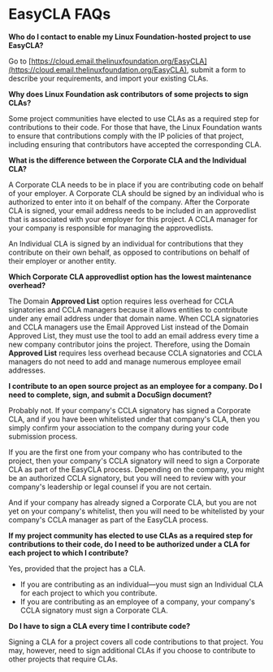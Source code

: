 # EasyCLA FAQs

**Who do I contact to enable my Linux Foundation-hosted project to use EasyCLA?**

Go to [https://cloud.email.thelinuxfoundation.org/EasyCLA](https://cloud.email.thelinuxfoundation.org/EasyCLA), submit a form to describe your requirements, and import your existing CLAs.

**Why does Linux Foundation ask contributors of some projects to sign CLAs?**

Some project communities have elected to use CLAs as a required step for contributions to their code. For those that have, the Linux Foundation wants to ensure that contributions comply with the IP policies of that project, including ensuring that contributors have accepted the corresponding CLA.

**What is the difference between the Corporate CLA and the Individual CLA?**

A Corporate CLA needs to be in place if you are contributing code on behalf of your employer. A Corporate CLA should be signed by an individual who is authorized to enter into it on behalf of the company. After the Corporate CLA is signed, your email address needs to be included in an approvedlist that is associated with your employer for this project. A CCLA manager for your company is responsible for managing the approvedlists.

An Individual CLA is signed by an individual for contributions that they contribute on their own behalf, as opposed to contributions on behalf of their employer or another entity.

**Which Corporate CLA approvedlist option has the lowest maintenance overhead?**

The Domain **Approved List** option requires less overhead for CCLA signatories and CCLA managers because it allows entities to contribute under any email address under that domain name. When CCLA signatories and CCLA managers use the Email Approved List instead of the Domain Approved List, they must use the tool to add an email address every time a new company contributor joins the project. Therefore, using the Domain **Approved List** requires less overhead because CCLA signatories and CCLA managers do not need to add and manage numerous employee email addresses.

**I contribute to an open source project as an employee for a company. Do I need to complete, sign, and submit a DocuSign document?**

Probably not. If your company's CCLA signatory has signed a Corporate CLA, and if you have been whitelisted under that company's CLA, then you simply confirm your association to the company during your code submission process.

If you are the first one from your company who has contributed to the project, then your company's CCLA signatory will need to sign a Corporate CLA as part of the EasyCLA process. Depending on the company, you might be an authorized CCLA signatory, but you will need to review with your company's leadership or legal counsel if you are not certain.

And if your company has already signed a Corporate CLA, but you are not yet on your company's whitelist, then you will need to be whitelisted by your company's CCLA manager as part of the EasyCLA process.

**If my project community has elected to use CLAs as a required step for contributions to their code, do I need to be authorized under a CLA for each project to which I contribute?**

Yes, provided that the project has a CLA.

* If you are contributing as an individual—you must sign an Individual CLA for each project to which you contribute.
* If you are contributing as an employee of a company, your company's CCLA signatory must sign a Corporate CLA.

**Do I have to sign a CLA every time I contribute code?**

Signing a CLA for a project covers all code contributions to that project. You may, however, need to sign additional CLAs if you choose to contribute to other projects that require CLAs.

